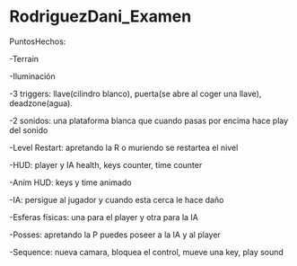 # RodriguezDani_Examen

PuntosHechos:

-Terrain

-Iluminación

-3 triggers: llave(cilindro blanco), puerta(se abre al coger una llave), deadzone(agua).

-2 sonidos: una plataforma blanca que cuando pasas por encima hace play del sonido

-Level Restart: apretando la R o muriendo se restartea el nivel

-HUD: player y IA health, keys counter, time counter

-Anim HUD: keys y time animado

-IA: persigue al jugador y cuando esta cerca le hace daño

-Esferas físicas: una para el player y otra para la IA

-Posses: apretando la P puedes poseer a la IA y al player

-Sequence: nueva camara, bloquea el control, mueve una key, play sound
